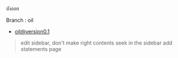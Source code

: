 บังออย

Branch : oil
- oil@version0.1
> edit sidebar, don't make right contents seek in the sidebar
> add statements page
